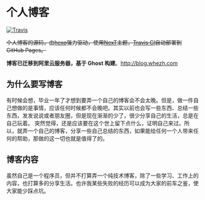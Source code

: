 # 个人博客

[![Travis](https://img.shields.io/travis/hezhii/hezhii.github.io.svg)]()

~~个人博客的源码，由[hexo](https://hexo.io/)强力驱动，使用[NexT](http://theme-next.iissnan.com/)主题，[Travis CI](https://travis-ci.org/)自动部署到GitHub Pages。~~

**博客已迁移到阿里云服务器，基于 Ghost 构建**。http://blog.whezh.com

## 为什么要写博客

有时候会想，毕业一年了才想到要弄一个自己的博客会不会太晚。但是，做一件自己想做的是事情，应该任何时候都不会晚吧。其实以前也会写一些东西、总结一些东西，发发说说或者朋友圈，但是现在渐渐的少了，很少分享自己的生活，总是在自己玩着。
突然觉得，还是应该要在这个世上留下点什么，证明自己来过。所以，就弄一个自己的博客，分享一些自己总结的东西，如果能给任何一个人带来任何的帮助，那做的这一切也就是值得了的。

## 博客内容

虽然自己是一个程序员，但并不打算弄一个纯技术博客，除了一些学习、工作上的内容，也打算多的分享生活。也许我某些失败的经历可以成为大家的前车之鉴，使大家能少踩点坑。
